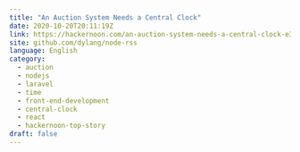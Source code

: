 ```yaml
---
title: "An Auction System Needs a Central Clock"
date: 2020-10-20T20:11:19Z
link: https://hackernoon.com/an-auction-system-needs-a-central-clock-e3113zrl?source=rss&utm_medium=RSS&utm_source=news.12bit.vn
site: github.com/dylang/node-rss
language: English
category:
  - auction
  - nodejs
  - laravel
  - time
  - front-end-development
  - central-clock
  - react
  - hackernoon-top-story
draft: false
---
```


